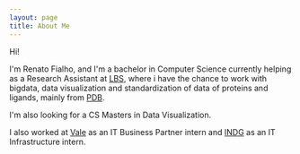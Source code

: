 ```yaml
---
layout: page
title: About Me
---
```


Hi!

I'm Renato Fialho, and I'm a bachelor in Computer Science currently helping as a Research Assistant at [LBS](http://www.lbs.dcc.ufmg.br/), where i have the chance to work with bigdata, data visualization and standardization of data of proteins and ligands, mainly from [PDB](http://www.pdb.com).

I'm also looking for a CS Masters in Data Visualization.

I also worked at [Vale](http://www.vale.com.br) as an IT Business Partner intern and [INDG](http://www.indg.com.br) as an IT Infrastructure intern.
